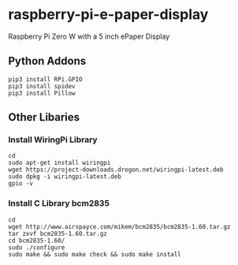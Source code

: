 # raspberry-pi-e-paper-display
Raspberry Pi Zero W with a 5 inch ePaper Display

## Python Addons
```
pip3 install RPi.GPIO
pip3 install spidev
pip3 install Pillow
```

## Other Libaries

### Install WiringPi Library
```
cd
sudo apt-get install wiringpi
wget https://project-downloads.drogon.net/wiringpi-latest.deb
sudo dpkg -i wiringpi-latest.deb
gpio -v
```


### Install C Library bcm2835

```
cd
wget http://www.airspayce.com/mikem/bcm2835/bcm2835-1.60.tar.gz
tar zxvf bcm2835-1.60.tar.gz 
cd bcm2835-1.60/
sudo ./configure
sudo make && sudo make check && sudo make install
```